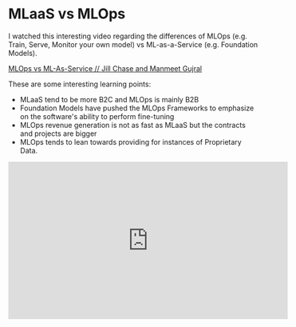 # MLaaS vs MLOps


I watched this interesting video regarding the differences of MLOps (e.g. Train, Serve, Monitor your own model) vs ML-as-a-Service (e.g. Foundation Models).

[MLOps vs ML-As-Service // Jill Chase and Manmeet Gujral](https://www.youtube.com/watch?v=AK1jWpLm2Ao)

These are some interesting learning points:

- MLaaS tend to be more B2C and MLOps is mainly B2B
- Foundation Models have pushed the MLOps Frameworks to emphasize on the software's ability to perform fine-tuning
- MLOps revenue generation is not as fast as MLaaS but the contracts and projects are bigger
- MLOps tends to lean towards providing for instances of Proprietary Data.

<iframe width="560" height="315" src="https://www.youtube.com/embed/AK1jWpLm2Ao" title="YouTube video player" frameborder="0" allow="accelerometer; autoplay; clipboard-write; encrypted-media; gyroscope; picture-in-picture; web-share" allowfullscreen></iframe>

<!--more-->


